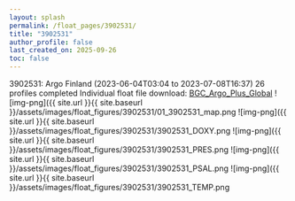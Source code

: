 ```yaml
---
layout: splash
permalink: /float_pages/3902531/
title: "3902531"
author_profile: false
last_created_on: 2025-09-26
toc: false
---
```

 
3902531: Argo Finland (2023-06-04T03:04 to 2023-07-08T16:37)
26 profiles completed
Individual float file download: [BGC_Argo_Plus_Global](https://ftp.soest.hawaii.edu/bgc_argo_plus/Individual_Floats/outliers_removed/3902531_Sprof_processed.nc)
![img-png]({{ site.url }}{{ site.baseurl }}/assets/images/float_figures/3902531/01_3902531_map.png
![img-png]({{ site.url }}{{ site.baseurl }}/assets/images/float_figures/3902531/3902531_DOXY.png
![img-png]({{ site.url }}{{ site.baseurl }}/assets/images/float_figures/3902531/3902531_PRES.png
![img-png]({{ site.url }}{{ site.baseurl }}/assets/images/float_figures/3902531/3902531_PSAL.png
![img-png]({{ site.url }}{{ site.baseurl }}/assets/images/float_figures/3902531/3902531_TEMP.png
